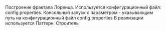 Построение фрактала Лоренца.
Используется конфигурационный файл: config.properties.
Консольный запуск с параметром - указывающим путь на конфигурационный файл config.properties
В реализации используется Паттерн: Строитель